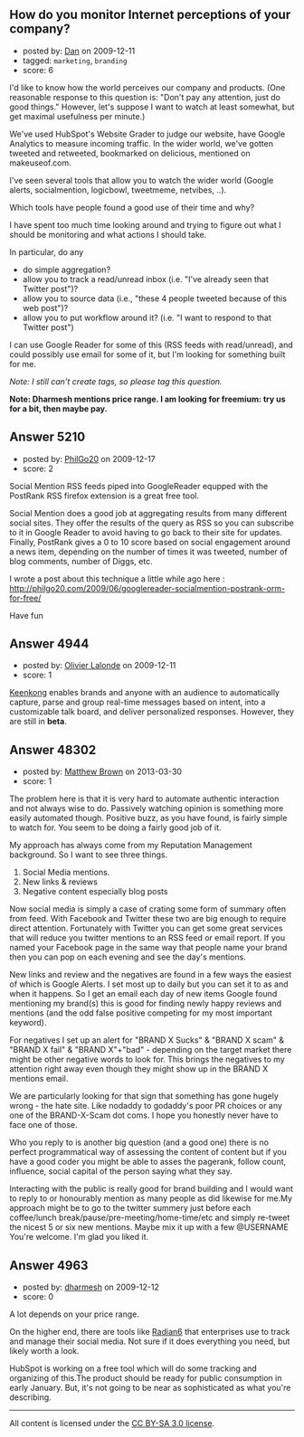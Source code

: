 ## How do you monitor Internet perceptions of your company?

- posted by: [Dan](https://stackexchange.com/users/-1/1600-dan) on 2009-12-11
- tagged: `marketing`, `branding`
- score: 6

I'd like to know how the world perceives our company and products. (One reasonable response to this question is: "Don't pay any attention, just do good things." However, let's suppose I want to watch at least somewhat, but get maximal usefulness per minute.)

We've used HubSpot's Website Grader to judge our website, have Google Analytics to measure incoming traffic.  In the wider world, we've gotten tweeted and retweeted, bookmarked on delicious, mentioned on makeuseof.com.

I've seen several tools that allow you to watch the wider world (Google alerts, socialmention, logicbowl, tweetmeme, netvibes, ..).

Which tools have people found a good use of their time and why?

I have spent too much time looking around and trying to figure out what I should be monitoring and what actions I should take.

In particular, do any

- do simple aggregation?
- allow you to track a read/unread inbox (i.e. "I've already seen that Twitter post")?
- allow you to source data (i.e., "these 4 people tweeted because of this web post")?
- allow you to put workflow around it? (i.e. "I want to respond to that Twitter post")

I can use Google Reader for some of this (RSS feeds with read/unread), and could possibly use email for some of it, but I'm looking for something built for me.

*Note: I still can't create tags, so please tag this question.*

**Note: Dharmesh mentions price range.  I am looking for freemium: try us for a bit, then maybe pay.**


## Answer 5210

- posted by: [PhilGo20](https://stackexchange.com/users/-1/1966-philgo20) on 2009-12-17
- score: 2

Social Mention RSS feeds piped into GoogleReader equpped with the PostRank RSS firefox extension is a great free tool.

Social Mention does a good job at aggregating results from many different social sites. They offer the results of the query as RSS so you can subscribe to it in Google Reader to avoid having to go back to their site for updates. Finally, PostRank gives a 0 to 10 score based on social engagement around a news item, depending on the number of times it was tweeted, number of blog comments, number of Diggs, etc.

I wrote a post about this technique a little while ago here  : http://philgo20.com/2009/06/googlereader-socialmention-postrank-orm-for-free/

Have fun


## Answer 4944

- posted by: [Olivier Lalonde](https://stackexchange.com/users/-1/1030-olivier-lalonde) on 2009-12-11
- score: 1

<p><a href="http://keenkong.com/" rel="nofollow">Keenkong</a> enables brands and anyone with an audience to automatically capture, parse and group real-time messages based on intent, into a customizable talk board, and deliver personalized responses. However, they are still in <strong>beta</strong>.</p>



## Answer 48302

- posted by: [Matthew Brown](https://stackexchange.com/users/-1/24003-matthew-brown) on 2013-03-30
- score: 1

The problem here is that it is very hard to automate authentic interaction and not always wise to do. Passively watching opinion is something more easily automated though. Positive buzz, as you have found, is fairly simple to watch for. You seem to be doing a fairly good job of it.

My approach has always come from my Reputation Management background. So I want to see three things.

1. Social Media mentions.
2. New links & reviews
3. Negative content especially blog posts

Now social media is simply a case of crating some form of summary often from feed. With Facebook and Twitter these two are big enough to require direct attention. Fortunately with Twitter you can get some great services that will reduce you twitter mentions to an RSS feed or email report. If you named your Facebook page in the same way that people name your brand then you can pop on each evening and see the day's mentions.

New links and review and the negatives are found in a few ways the easiest of which is Google Alerts. I set most up to daily but you can set it to as and when it happens. So I get an email each day of new items Google found mentioning my brand(s) this is good for finding newly happy reviews and mentions (and the odd false positive competing for my most important keyword).

For negatives I set up an alert for "BRAND X Sucks" & "BRAND X scam" & "BRAND X fail" & "BRAND X"+"bad" - depending on the target market there might be other negative words to look for. This brings the negatives to my attention right away even though they might show up in the BRAND X mentions email.

We are particularly looking for that sign that something has gone hugely wrong - the hate site. Like nodaddy to godaddy's poor PR choices or any one of the BRAND-X-Scam dot coms. I hope you honestly never have to face one of those.

Who you reply to is another big question (and a good one) there is no perfect programmatical way of assessing the content of content but if you have a good coder you might be able to asses the pagerank, follow count, influence, social capital of the person saying what they say.

Interacting with the public is really good for brand building and I would want to reply to or honourably mention as many people as did likewise for me.My approach might be to go to the twitter summery just before each coffee/lunch break/pause/pre-meeting/home-time/etc and simply re-tweet the nicest 5 or six new mentions. Maybe mix it up with a few @USERNAME You're welcome. I'm glad you liked it. 


## Answer 4963

- posted by: [dharmesh](https://stackexchange.com/users/-1/4-dharmesh) on 2009-12-12
- score: 0

A lot depends on your price range.

On the higher end, there are tools like <a href="http://radian6.com">Radian6</a> that enterprises use to track and manage their social media.  Not sure if it does everything you need, but likely worth a look.

HubSpot is working on a free tool which will do some tracking and organizing of this.The product should be ready for public consumption in early January.  But, it's not going to be near as sophisticated as what you're describing.





---

All content is licensed under the [CC BY-SA 3.0 license](https://creativecommons.org/licenses/by-sa/3.0/).
